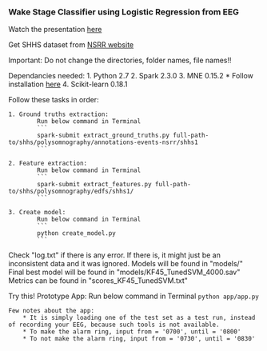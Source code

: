 ### Wake Stage Classifier using Logistic Regression from EEG

Watch the presentation [here](https://www.youtube.com/watch?feature=player_embedded&v=uUgaKNPIZF8&t)

Get SHHS dataset from [NSRR website](https://sleepdata.org/datasets/shhs)

Important: Do not change the directories, folder names, file names!!

Dependancies needed:
	1. Python 2.7
	2. Spark 2.3.0
	3. MNE 0.15.2
		* Follow installation [here](https://www.martinos.org/mne/stable/install_mne_python.html)
	4. Scikit-learn 0.18.1

Follow these tasks in order:

	1. Ground truths extraction:
			Run below command in Terminal
			```
			spark-submit extract_ground_truths.py full-path-to/shhs/polysomnography/annotations-events-nsrr/shhs1
			```

	2. Feature extraction:
			Run below command in Terminal
			```
			spark-submit extract_features.py full-path-to/shhs/polysomnography/edfs/shhs1/
			```

	3. Create model:
			Run below command in Terminal
			```
			python create_model.py
			```

Check "log.txt" if there is any error. If there is, it might just be an inconsistent data and it was ignored.
Models will be found in "models/"
Final best model will be found in "models/KF45_TunedSVM_4000.sav"
Metrics can be found in "scores_KF45_TunedSVM.txt"

Try this!
Prototype App:
	Run below command in Terminal
	```
	python app/app.py
	```

	Few notes about the app:
		* It is simply loading one of the test set as a test run, instead of recording your EEG, because such tools is not available.
		* To make the alarm ring, input from = '0700', until = '0800'
		* To not make the alarm ring, input from = '0730', until = '0830'
